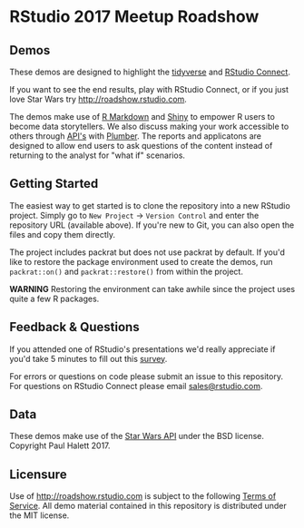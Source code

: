# RStudio 2017 Meetup Roadshow

## Demos

These demos are designed to highlight the [tidyverse](http://tidyverse.org) and [RStudio Connect](https://rstudio.com/about/products/connect). 

If you want to see the end results, play with RStudio Connect, or if you just love Star Wars try http://roadshow.rstudio.com. 

The demos make use of [R Markdown](http://rmarkdown.rstudio.com) and [Shiny](http://shiny.rstudio.com) to empower R users to become data storytellers. We also discuss making your work accessible to others through [API's](https://blog.rstudio.com/2017/08/03/rstudio-connect-v1-5-4-plumber/) with [Plumber](https://www.rplumber.io/). The reports and applicatons are designed to allow end users to ask questions of the content instead of returning to the analyst for "what if" scenarios.

## Getting Started

The easiest way to get started is to clone the repository into a new RStudio project. Simply go to `New Project` -> `Version Control` and enter the repository URL (available above). If you're new to Git, you can also open the files and copy them directly.

The project includes packrat but does not use packrat by default. If you'd like to restore the package environment used to create the demos, run `packrat::on()` and `packrat::restore()` from within the project. 

**WARNING** Restoring the environment can take awhile since the project uses quite a few R packages.

## Feedback & Questions

If you attended one of RStudio's presentations we'd really appreciate if you'd take 5 minutes to fill out this [survey](http://roadshow.rstudio.com/survey).

For errors or questions on code please submit an issue to this repository. For questions on RStudio Connect please email sales@rstudio.com. 

## Data

These demos make use of the [Star Wars API](http://swapi.co/about) under the BSD license. Copyright Paul Halett 2017.

## Licensure

Use of http://roadshow.rstudio.com is subject to the following [Terms of Service](https://www.rstudio.com/about/connect-terms-of-use/). All demo material contained in this repository is distributed under the MIT license.
